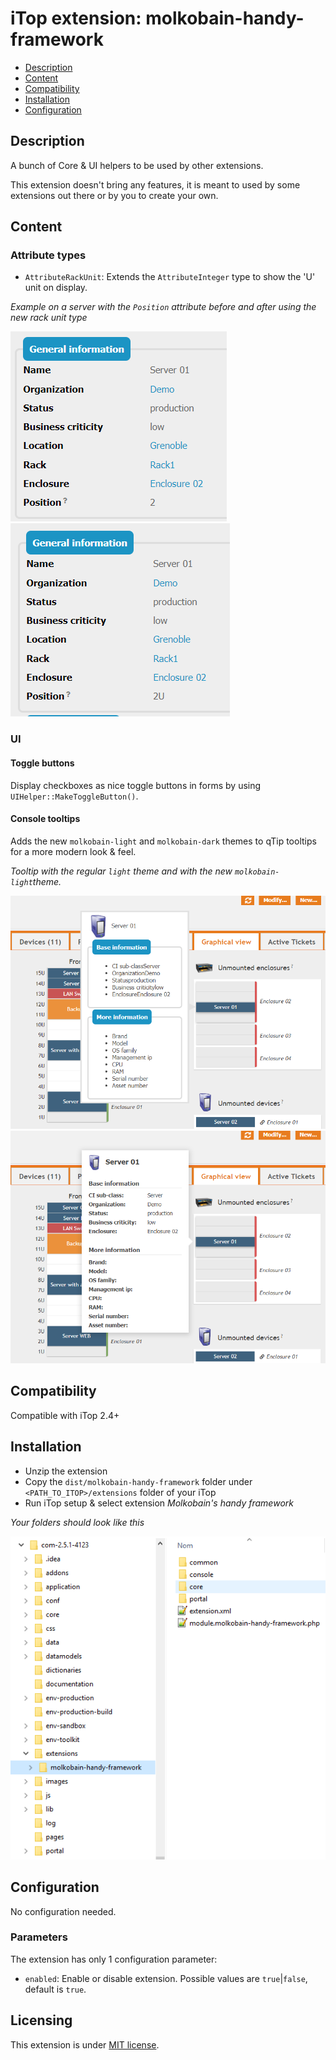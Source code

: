 # iTop extension: molkobain-handy-framework
* [Description](#description)
* [Content](#content)
* [Compatibility](#compatibility)
* [Installation](#installation)
* [Configuration](#configuration)

## Description
A bunch of Core & UI helpers to be used by other extensions.

This extension doesn't bring any features, it is meant to used by some extensions out there or by you to create your own.

## Content
### Attribute types
* `AttributeRackUnit`: Extends the `AttributeInteger` type to show the 'U' unit on display.

*Example on a server with the `Position` attribute before and after using the new rack unit type*

 ![Attribute rack unit before](https://raw.githubusercontent.com/Molkobain/itop-handy-framework/develop/docs/mhf-attributerackunit-01-before.png)
 ![Attribute rack unit after](https://raw.githubusercontent.com/Molkobain/itop-handy-framework/develop/docs/mhf-attributerackunit-01-after.png)

### UI
#### Toggle buttons
Display checkboxes as nice toggle buttons in forms by using `UIHelper::MakeToggleButton()`.

#### Console tooltips
Adds the new `molkobain-light` and `molkobain-dark` themes to qTip tooltips for a more modern look & feel.

*Tooltip with the regular `light` theme and with the new `molkobain-light`theme.*

![Light tooltip before](https://raw.githubusercontent.com/Molkobain/itop-handy-framework/develop/docs/mhf-tooltip-light-01-before.png)
![Light tooltip after](https://raw.githubusercontent.com/Molkobain/itop-handy-framework/develop/docs/mhf-tooltip-light-01-after.png)

## Compatibility
Compatible with iTop 2.4+

## Installation
* Unzip the extension
* Copy the ``dist/molkobain-handy-framework`` folder under ``<PATH_TO_ITOP>/extensions`` folder of your iTop
* Run iTop setup & select extension *Molkobain's handy framework*

*Your folders should look like this*

![Extensions folder](https://raw.githubusercontent.com/Molkobain/itop-handy-framework/develop/docs/mhf-install.png)

## Configuration
No configuration needed.

### Parameters
The extension has only 1 configuration parameter:
  * `enabled`: Enable or disable extension. Possible values are `true`|`false`, default is `true`.


## Licensing
This extension is under [MIT license](https://en.wikipedia.org/wiki/MIT_License).
